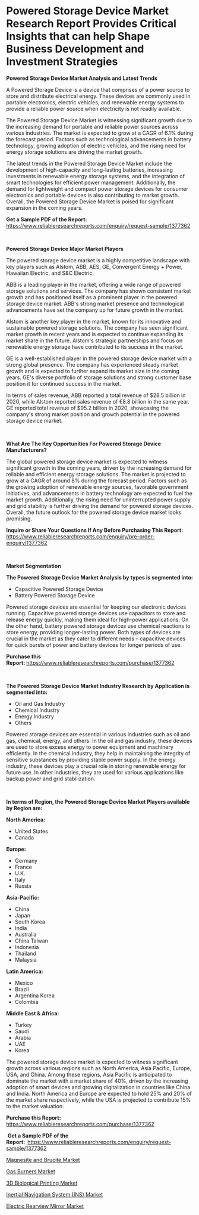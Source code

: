 <p><h1>Powered Storage Device Market Research Report Provides Critical Insights that can help Shape Business Development and Investment Strategies</h1></p><p><strong>Powered Storage Device Market Analysis and Latest Trends</strong></p>
<p><p>A Powered Storage Device is a device that comprises of a power source to store and distribute electrical energy. These devices are commonly used in portable electronics, electric vehicles, and renewable energy systems to provide a reliable power source when electricity is not readily available.</p><p>The Powered Storage Device Market is witnessing significant growth due to the increasing demand for portable and reliable power sources across various industries. The market is expected to grow at a CAGR of 6.1% during the forecast period. Factors such as technological advancements in battery technology, growing adoption of electric vehicles, and the rising need for energy storage solutions are driving the market growth.</p><p>The latest trends in the Powered Storage Device Market include the development of high-capacity and long-lasting batteries, increasing investments in renewable energy storage systems, and the integration of smart technologies for efficient power management. Additionally, the demand for lightweight and compact power storage devices for consumer electronics and portable devices is also contributing to market growth. Overall, the Powered Storage Device Market is poised for significant expansion in the coming years.</p></p>
<p><strong>Get a Sample PDF of the Report:&nbsp;</strong> <a href="https://www.reliableresearchreports.com/enquiry/request-sample/1377362">https://www.reliableresearchreports.com/enquiry/request-sample/1377362</a></p>
<p>&nbsp;</p>
<p><strong>Powered Storage Device Major Market Players</strong></p>
<p><p>The powered storage device market is a highly competitive landscape with key players such as Alstom, ABB, AES, GE, Convergent Energy + Power, Hawaiian Electric, and S&C Electric. </p><p>ABB is a leading player in the market, offering a wide range of powered storage solutions and services. The company has shown consistent market growth and has positioned itself as a prominent player in the powered storage device market. ABB's strong market presence and technological advancements have set the company up for future growth in the market.</p><p>Alstom is another key player in the market, known for its innovative and sustainable powered storage solutions. The company has seen significant market growth in recent years and is expected to continue expanding its market share in the future. Alstom's strategic partnerships and focus on renewable energy storage have contributed to its success in the market.</p><p>GE is a well-established player in the powered storage device market with a strong global presence. The company has experienced steady market growth and is expected to further expand its market size in the coming years. GE's diverse portfolio of storage solutions and strong customer base position it for continued success in the market.</p><p>In terms of sales revenue, ABB reported a total revenue of $28.5 billion in 2020, while Alstom reported sales revenue of €8.8 billion in the same year. GE reported total revenue of $95.2 billion in 2020, showcasing the company's strong market position and growth potential in the powered storage device market.</p></p>
<p>&nbsp;</p>
<p><strong>What Are The Key Opportunities For Powered Storage Device Manufacturers?</strong></p>
<p><p>The global powered storage device market is expected to witness significant growth in the coming years, driven by the increasing demand for reliable and efficient energy storage solutions. The market is projected to grow at a CAGR of around 8% during the forecast period. Factors such as the growing adoption of renewable energy sources, favorable government initiatives, and advancements in battery technology are expected to fuel the market growth. Additionally, the rising need for uninterrupted power supply and grid stability is further driving the demand for powered storage devices. Overall, the future outlook for the powered storage device market looks promising.</p></p>
<p><strong>Inquire or Share Your Questions If Any Before Purchasing This Report:</strong> <a href="https://www.reliableresearchreports.com/enquiry/pre-order-enquiry/1377362">https://www.reliableresearchreports.com/enquiry/pre-order-enquiry/1377362</a></p>
<p>&nbsp;</p>
<p><strong>Market Segmentation</strong></p>
<p><strong>The Powered Storage Device Market Analysis by types is segmented into:</strong></p>
<p><ul><li>Capacitive Powered Storage Device</li><li>Battery Powered Storage Device</li></ul></p>
<p><p>Powered storage devices are essential for keeping our electronic devices running. Capacitive powered storage devices use capacitors to store and release energy quickly, making them ideal for high-power applications. On the other hand, battery powered storage devices use chemical reactions to store energy, providing longer-lasting power. Both types of devices are crucial in the market as they cater to different needs – capacitive devices for quick bursts of power and battery devices for longer periods of use.</p></p>
<p><strong>Purchase this Report:&nbsp;</strong><a href="https://www.reliableresearchreports.com/purchase/1377362">https://www.reliableresearchreports.com/purchase/1377362</a></p>
<p>&nbsp;</p>
<p><strong>The Powered Storage Device Market Industry Research by Application is segmented into:</strong></p>
<p><ul><li>Oil and Gas Industry</li><li>Chemical Industry</li><li>Energy Industry</li><li>Others</li></ul></p>
<p><p>Powered storage devices are essential in various industries such as oil and gas, chemical, energy, and others. In the oil and gas industry, these devices are used to store excess energy to power equipment and machinery efficiently. In the chemical industry, they help in maintaining the integrity of sensitive substances by providing stable power supply. In the energy industry, these devices play a crucial role in storing renewable energy for future use. In other industries, they are used for various applications like backup power and grid stabilization.</p></p>
<p>&nbsp;</p>
<p><strong>In terms of Region, the Powered Storage Device Market Players available by Region are:</strong></p>
<p>
    <p> <strong> North America: </strong>
        <ul>
            <li>United States</li>
            <li>Canada</li>
        </ul>
        </p> 
    <p> <strong> Europe: </strong>
        <ul>
            <li>Germany</li>
            <li>France</li>
            <li>U.K.</li>
            <li>Italy</li>
            <li>Russia</li>
        </ul>
        </p> 
    <p> <strong> Asia-Pacific: </strong>
        <ul>
            <li>China</li>
            <li>Japan</li>
            <li>South Korea</li>
            <li>India</li>
            <li>Australia</li>
            <li>China Taiwan</li>
            <li>Indonesia</li>
            <li>Thailand</li>
            <li>Malaysia</li>
        </ul>
        </p> 
    <p> <strong> Latin America: </strong>
        <ul>
            <li>Mexico</li>
            <li>Brazil</li>
            <li>Argentina Korea</li>
            <li>Colombia</li>
        </ul>
        </p> 
    <p> <strong> Middle East & Africa: </strong>
        <ul>
            <li>Turkey</li>
            <li>Saudi</li>
            <li>Arabia</li>
            <li>UAE</li>
            <li>Korea</li>
        </ul>
    </p>
    </p>
<p><p>The powered storage device market is expected to witness significant growth across various regions such as North America, Asia Pacific, Europe, USA, and China. Among these regions, Asia Pacific is anticipated to dominate the market with a market share of 40%, driven by the increasing adoption of smart devices and growing digitalization in countries like China and India. North America and Europe are expected to hold 25% and 20% of the market share respectively, while the USA is projected to contribute 15% to the market valuation.</p></p>
<p><strong>Purchase this Report: </strong><a href="https://www.reliableresearchreports.com/purchase/1377362">https://www.reliableresearchreports.com/purchase/1377362</a></p>
<p>&nbsp;<strong>Get a Sample PDF of the Report:&nbsp;&nbsp;</strong><a href="https://www.reliableresearchreports.com/enquiry/request-sample/1377362">https://www.reliableresearchreports.com/enquiry/request-sample/1377362</a></p>
<p><strong></strong></p>
<p><p><a href="https://fearless-okapi-6c8.notion.site/Magnesite-and-Brucite-Market-Size-Evaluating-its-Market-Trends-Growth-and-Projections-2024-2031-5b47deeb3f204a2897292a0a4e6adf15">Magnesite and Brucite Market</a></p><p><a href="https://gamy-alyssum-396.notion.site/Gas-Burners-Market-Size-Market-Trends-and-Growth-Outlook-forecasted-for-period-from-2024-to-2031-1efbb8aab0fa431fb482957c30620e5b">Gas Burners Market</a></p><p><a href="https://view.publitas.com/reportprime-1/3d-biological-printing-market-provides-detailed-segmentation-of-this-market-based-on-type-application-and-region-and-forecast-for-the-period-from-2024-2031/">3D Biological Printing Market</a></p><p><a href="https://poised-avenue-46d.notion.site/Inertial-Navigation-System-INS-Market-Analysis-and-Market-Size-Global-Industry-Overview-Market-S-13fe29c8ec45400c991b72ae755cc233">Inertial Navigation System (INS) Market</a></p><p><a href="https://view.publitas.com/reportprime-1/electric-rearview-mirror-market-share-market-new-trends-analysis-report-by-type-by-application-by-end-use-by-region-and-segment-forecasts-2024-2031/">Electric Rearview Mirror Market</a></p></p>